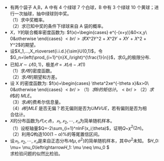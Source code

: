 -  有两个袋子 A,B，A 中有 4 个绿球 7 个白球，B 中有 3 个绿球 10 个黄球；进行一次抽球，抽中绿球则中奖。<br />（1）求中奖概率。<br />（2）求已知中奖的条件下绿球来自 A 袋的概率。 
-  $X$，$Y$的联合概率密度函数为: $f(x)=\begin{cases}
e^{-(x+y)}&0<x,y\\
0&otherwise
\end{cases}
$<br />求$𝑋^2𝑌^2 + 𝑋^2𝑌 + 𝑋𝑌 + 𝑋^2 + 𝑌^2$的期望。 
-  设$X_1,...,X_n\overset{i.i.d.}{\sim}U(0,1)$，令$G_n=\left(\prod_{i=1}^{n}X_i\right)^{\frac{1}{n}}$，求$G_n$的极限分布.
-  已知$𝑋\sim 𝑈(0,1)$，极差$𝑅 = 𝑋(𝑛)−𝑋(1)$<br />（1）求$𝑅$的密度函数。<br />（2）求$𝑅$的期望和方差。 
-  设 X 的密度函数为: $f(x)=\begin{cases}
\theta^2xe^{-\theta x}&x>0\\
0&otherwise
\end{cases}
$<br />（1）求$𝜃$的矩估计。<br />（2）求$𝜃$的 $MLE$。<br />（3）求$𝜃$的费希尔信息量。<br />（4）$𝜃$的$MLE$ 是否无偏？若无偏则是否为$UMVUE$，若有偏则是否为相<br />合估计。 
-  $X$的分布函数为$𝐹(𝑥; 𝜃)$，$𝑥_1, 𝑥_2, ⋯ , 𝑥_𝑛$为简单随机样本。<br />（1）设枢轴量$Q=-2\sum_{i=1}^nlnF(x_i;\theta)$，证明$Q$~$\chi^2(2n)$。<br />（2）利用$Q$构造$100(1-\alpha)\%$的等尾置信区间。 
-  设$𝑥_1, 𝑥_2, ⋯ , 𝑥_𝑛$是来自正态分布$𝑁(\mu, \sigma^2)$的简单随机样本，其中$\sigma^2$未知。 $𝐻_0: \mu= \mu_0\leftrightarrow𝐻_1: \mu \neq \mu_0
$<br />求检验问题的似然比检验。 

